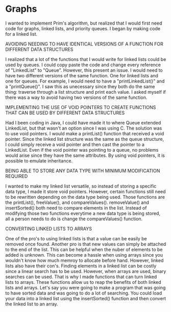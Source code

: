 # Graphs

I wanted to implement Prim's algorithm, but realized that I would first need code for graphs, linked lists, and priority queues. I began by making code for a linked list. 


AVOIDING NEEDING TO HAVE IDENTICAL VERSIONS OF A FUNCTION FOR DIFFERENT DATA STRUCTURES


I realized that a lot of the functions that I would write for linked lists could be used by queues. I could copy paste the code and change every reference of "LinkedList" to "Queue". However, this present an issue. I would need to have two different versions of the same function. One for linked lists and one for queues. For example, I would need to have a "printLinkedList()" and a "printQueue()". I saw this as unecessary since they both do the same thing: traverse through a list structure and print each value. I asked myself if there was a way to avoid having two versions of the same function. 


IMPLEMENTING THE USE OF VOID POINTERS TO CREATE FUNCTIONS THAT CAN BE USED BY DIFFERENT DATA STRUCTURES


Had I been coding in Java, I could have made it to where Queue extended LinkedList, but that wasn't an option since I was using C. The solution was to use void pointers. I would make a printList() function that received a void pointer. Since the linked list structure was the same as the queue structure, I could simply receive a void pointer and then cast the pointer to a LinkedList. Even if the void pointer was pointing to a queue, no problems would arise since they have the same attributes. By using void pointers, it is possible to emulate inheritance.


BEING ABLE TO STORE ANY DATA TYPE WITH MINIMUM MODIFICATION REQUIRED


I wanted to make my linked list versatile, so instead of storing a specific data type, I made it store void pointers. However, certain functions still need to be rewritten depending on the data type being used. Those functions are the printList(), freeValue(), and compareValues(). removeValue() and insertSorted() both need to compare elements in the list. Instead of modifying those two functions everytime a new data type is being stored, all a person needs to do is change the compareValues() function.


CONVERTING LINKED LISTS TO ARRAYS


One of the pro's to using linked lists is that a value can be easily be removed once found. Another pro is that new values can simply be attached to the end of the list. This can be helpful when the nuber of elements to be added is unknown. This can become a hassle when using arrays since you wouldn't know how much memroy to allocate before hand. However, linked lists also have their con's. Finding elements in a linked list can be costly since a linear search has to be used. However, when arrays are used, binary searches can be used. That is why I made functions that can turn linked lists to arrays. These functions allow us to reap the benefits of both linked lists and arrays. Let's say you were going to make a program that was going to have sorted data and was going to do a lot of searching. You could load your data into a linked list using the insertSorted() function and then convert the linked list to an array.
